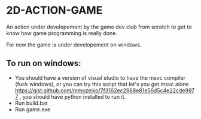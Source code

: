 # 2D-ACTION-GAME
An action under developement by the game dev club from scratch to get to know how game programming is really done.

For now the game is under developement on windows.

## To run on windows:
  - You should have a version of visual studio to have the msvc compiler (fuck windows), or you can try this script that let's you get msvc alone https://gist.github.com/mmozeiko/7f3162ec2988e81e56d5c4e22cde9977 , you should have python installed to run it.
  - Run build.bat
  - Run game.exe
